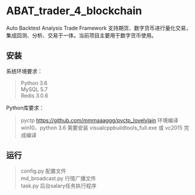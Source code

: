 # ABAT_trader_4_blockchain
Auto Backtest Analysis Trade Framework 支持期货、数字货币进行量化交易，集成回测、分析、交易于一体。当前项目主要用于数字货币使用。

## 安装
系统环境要求：
>Python 3.6 \
MySQL 5.7 \
Redis 3.0.6

Python库要求：
>pyctp https://github.com/mmmaaaggg/pyctp_lovelylain
环境编译
win10、python 3.6
需要安装 visualcppbuildtools_full.exe 或 vc2015 完成编译

## 运行
> config.py 配置文件 \
md_broadcast.py 行情广播文件 \
task.py 后台salary任务执行程序
